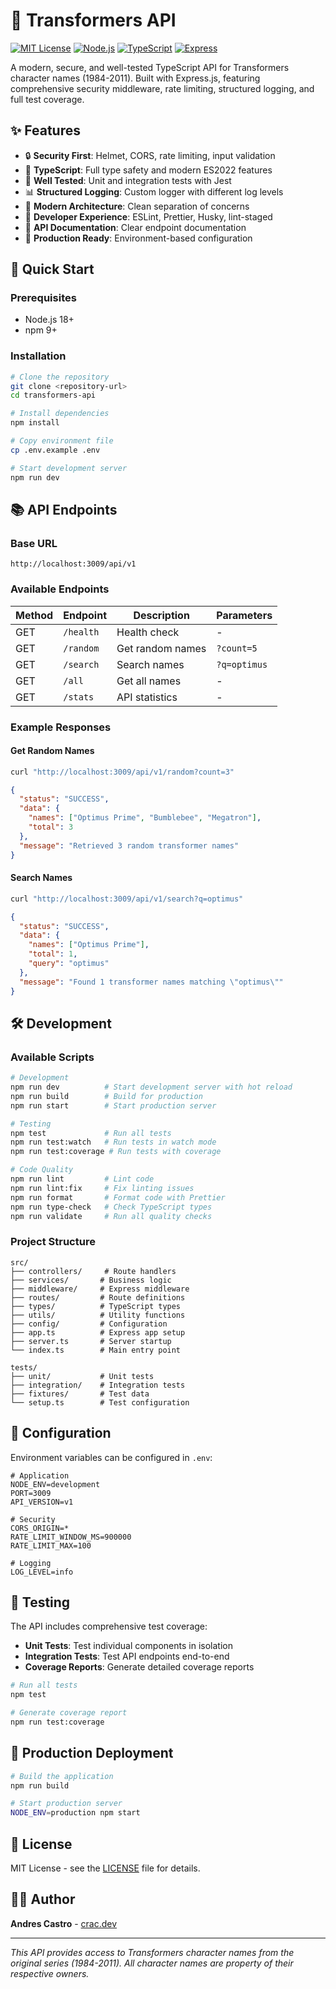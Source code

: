 # 🤖 Transformers API

[![MIT License](https://img.shields.io/badge/License-MIT-yellow.svg)](https://opensource.org/licenses/MIT)
[![Node.js](https://img.shields.io/badge/Node.js-18+-green.svg)](https://nodejs.org)
[![TypeScript](https://img.shields.io/badge/TypeScript-5.0+-blue.svg)](https://www.typescriptlang.org)
[![Express](https://img.shields.io/badge/Express-4.0+-lightgrey.svg)](https://expressjs.com)

A modern, secure, and well-tested TypeScript API for Transformers character names (1984-2011). Built with Express.js, featuring comprehensive security middleware, rate limiting, structured logging, and full test coverage.

## ✨ Features

- 🔒 **Security First**: Helmet, CORS, rate limiting, input validation
- 📝 **TypeScript**: Full type safety and modern ES2022 features
- 🧪 **Well Tested**: Unit and integration tests with Jest
- 📊 **Structured Logging**: Custom logger with different log levels
- 🚀 **Modern Architecture**: Clean separation of concerns
- 🔧 **Developer Experience**: ESLint, Prettier, Husky, lint-staged
- 📖 **API Documentation**: Clear endpoint documentation
- 🐳 **Production Ready**: Environment-based configuration

## 🚀 Quick Start

### Prerequisites

- Node.js 18+
- npm 9+

### Installation

```bash
# Clone the repository
git clone <repository-url>
cd transformers-api

# Install dependencies
npm install

# Copy environment file
cp .env.example .env

# Start development server
npm run dev
```

## 📚 API Endpoints

### Base URL

```
http://localhost:3009/api/v1
```

### Available Endpoints

| Method | Endpoint  | Description      | Parameters   |
| ------ | --------- | ---------------- | ------------ |
| GET    | `/health` | Health check     | -            |
| GET    | `/random` | Get random names | `?count=5`   |
| GET    | `/search` | Search names     | `?q=optimus` |
| GET    | `/all`    | Get all names    | -            |
| GET    | `/stats`  | API statistics   | -            |

### Example Responses

#### Get Random Names

```bash
curl "http://localhost:3009/api/v1/random?count=3"
```

```json
{
  "status": "SUCCESS",
  "data": {
    "names": ["Optimus Prime", "Bumblebee", "Megatron"],
    "total": 3
  },
  "message": "Retrieved 3 random transformer names"
}
```

#### Search Names

```bash
curl "http://localhost:3009/api/v1/search?q=optimus"
```

```json
{
  "status": "SUCCESS",
  "data": {
    "names": ["Optimus Prime"],
    "total": 1,
    "query": "optimus"
  },
  "message": "Found 1 transformer names matching \"optimus\""
}
```

## 🛠️ Development

### Available Scripts

```bash
# Development
npm run dev          # Start development server with hot reload
npm run build        # Build for production
npm run start        # Start production server

# Testing
npm test             # Run all tests
npm run test:watch   # Run tests in watch mode
npm run test:coverage # Run tests with coverage

# Code Quality
npm run lint         # Lint code
npm run lint:fix     # Fix linting issues
npm run format       # Format code with Prettier
npm run type-check   # Check TypeScript types
npm run validate     # Run all quality checks
```

### Project Structure

```
src/
├── controllers/     # Route handlers
├── services/       # Business logic
├── middleware/     # Express middleware
├── routes/         # Route definitions
├── types/          # TypeScript types
├── utils/          # Utility functions
├── config/         # Configuration
├── app.ts          # Express app setup
├── server.ts       # Server startup
└── index.ts        # Main entry point

tests/
├── unit/           # Unit tests
├── integration/    # Integration tests
├── fixtures/       # Test data
└── setup.ts        # Test configuration
```

## 🔧 Configuration

Environment variables can be configured in `.env`:

```env
# Application
NODE_ENV=development
PORT=3009
API_VERSION=v1

# Security
CORS_ORIGIN=*
RATE_LIMIT_WINDOW_MS=900000
RATE_LIMIT_MAX=100

# Logging
LOG_LEVEL=info
```

## 🧪 Testing

The API includes comprehensive test coverage:

- **Unit Tests**: Test individual components in isolation
- **Integration Tests**: Test API endpoints end-to-end
- **Coverage Reports**: Generate detailed coverage reports

```bash
# Run all tests
npm test

# Generate coverage report
npm run test:coverage
```

## 🚀 Production Deployment

```bash
# Build the application
npm run build

# Start production server
NODE_ENV=production npm start
```

## 📄 License

MIT License - see the [LICENSE](LICENSE) file for details.

## 👨‍💻 Author

**Andres Castro** - [crac.dev](http://crac.dev)

---

_This API provides access to Transformers character names from the original series (1984-2011). All character names are property of their respective owners._
